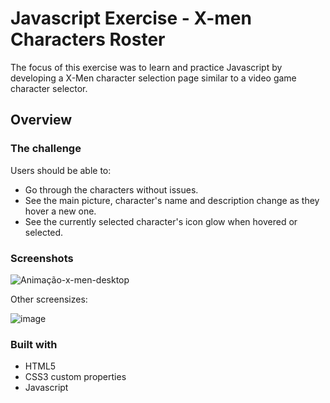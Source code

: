 # Javascript Exercise - X-men Characters Roster
The focus of this exercise was to learn and practice Javascript by developing a X-Men character selection page similar to a video game character selector. 

## Overview

### The challenge

Users should be able to:

- Go through the characters without issues. 
- See the main picture, character's name and description change as they hover a new one.
- See the currently selected character's icon glow when hovered or selected. 

### Screenshots

![Animação-x-men-desktop](https://github.com/igorcascimiro/xmen-character-selector/assets/138637092/9d21ae5f-b4ff-46df-887a-2a998e8e5844)

Other screensizes:

![image](https://github.com/igorcascimiro/xmen-character-selector/assets/138637092/39eb8e06-c8d8-42b5-9e0d-273fc697cdc9)

### Built with

- HTML5
- CSS3 custom properties
- Javascript
